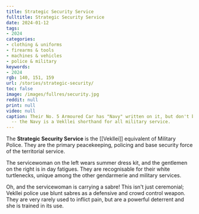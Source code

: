 ```yaml
---
title: Strategic Security Service
fulltitle: Strategic Security Service
date: 2024-01-12
tags:
- 2024
categories:
- clothing & uniforms
- firearms & tools
- machines & vehicles
- police & military
keywords:
- 2024
rgb: 140, 151, 159
url: /stories/strategic-security/
toc: false
image: /images/fullres/security.jpg
reddit: null
print: null
video: null
caption: Their No. 5 Armoured Car has "Navy" written on it, but don't be confused
  -- the Navy is a Vekllei shorthand for all military service.
---
```

The **Strategic Security Service** is the [[Vekllei]] equivalent of Military Police. They are the primary peacekeeping, policing and base security force of the territorial service.

The servicewoman on the left wears summer dress kit, and the gentlemen on the right is in day fatigues. They are recognisable for their white turtlenecks, unique among the other gendarmerie and military services.

Oh, and the servicewoman is carrying a sabre! This isn't just ceremonial; Vekllei police use blunt sabres as a defensive and crowd control weapon. They are very rarely used to inflict pain, but are a powerful deterrent and she is trained in its use.